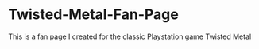 # Twisted-Metal-Fan-Page
This is a fan page I created for the classic Playstation game Twisted Metal
